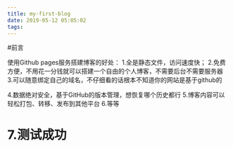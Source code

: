 ```yaml
---
title: my-first-blog
date: 2019-05-12 05:05:02
tags:
---
```

#前言

使用Github pages服务搭建博客的好处：
1.全是静态文件，访问速度快；
2.免费方便，不用花一分钱就可以搭建一个自由的个人博客，不需要后台不需要服务器
3.可以随意绑定自己的域名，不仔细看的话根本不知道你的网站是基于github的
<!--more-->
4.数据绝对安全，基于GitHub的版本管理，想恢复哪个历史都行
5.博客内容可以轻松打包、转移、发布到其他平台
6.等等
<h1>7.测试成功</h1>
